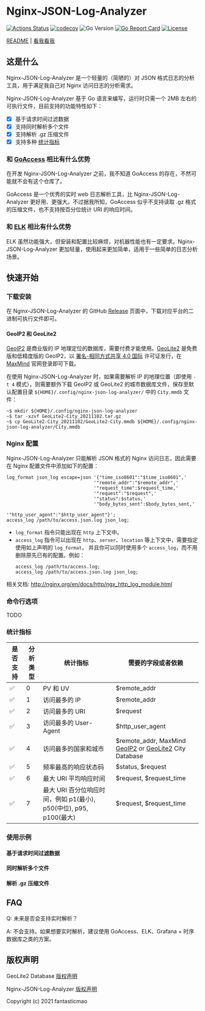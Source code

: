 # Nginx-JSON-Log-Analyzer

[![Actions Status](https://github.com/fantasticmao/nginx-json-log-analyzer/workflows/ci/badge.svg)](https://github.com/fantasticmao/nginx-json-log-analyzer/actions)
[![codecov](https://codecov.io/gh/fantasticmao/nginx-json-log-analyzer/branch/main/graph/badge.svg)](https://codecov.io/gh/fantasticmao/nginx-json-log-analyzer)
![Go Version](https://img.shields.io/github/go-mod/go-version/fantasticmao/nginx-json-log-analyzer)
[![Go Report Card](https://goreportcard.com/badge/github.com/fantasticmao/nginx-json-log-analyzer)](https://goreportcard.com/report/github.com/fantasticmao/nginx-json-log-analyzer)
[![License](https://img.shields.io/github/license/fantasticmao/nginx-json-log-analyzer)](https://github.com/fantasticmao/nginx-json-log-analyzer/blob/main/LICENSE)

[README](README.md) | [看我看我](README_ZH.md)

## 这是什么

Nginx-JSON-Log-Analyzer 是一个轻量的（简陋的）对 JSON 格式日志的分析工具，用于满足我自己对 Nginx 访问日志的分析需求。

Nginx-JSON-Log-Analyzer 基于 Go 语言来编写，运行时只需一个 2MB 左右的可执行文件，目前支持的功能特性如下：

- [x] 基于请求时间过滤数据
- [x] 支持同时解析多个文件
- [x] 支持解析 .gz 压缩文件
- [x] 支持多种 [统计指标](#统计指标)

### 和 [GoAccess](https://goaccess.io/) 相比有什么优势

在开发 Nginx-JSON-Log-Analyzer 之前，我不知道 GoAccess 的存在，不然可能就不会有这个仓库了。

GoAccess 是一个优秀的实时 web 日志解析工具，比 Nginx-JSON-Log-Analyzer 更好用、更强大。不过据我所知，GoAccess 似乎不支持读取 .gz 格式的压缩文件，也不支持按百分位统计 URI 的响应时间。

### 和 [ELK](https://www.elastic.co/cn/what-is/elk-stack) 相比有什么优势

ELK 虽然功能强大，但安装和配置比较麻烦，对机器性能也有一定要求。Nginx-JSON-Log-Analyzer 更加轻量，使用起来更加简单，适用于一些简单的日志分析场景。

## 快速开始

### 下载安装

在 Nginx-JSON-Log-Analyzer 的 GitHub [Release](https://github.com/fantasticmao/nginx-json-log-analyzer/releases) 页面中，下载对应平台的二进制可执行文件即可。

#### GeoIP2 和 GeoLite2

[GeoIP2](https://www.maxmind.com/en/geoip2-city) 是商业版的 IP 地理定位的数据库，需要付费才能使用。[GeoLite2](https://dev.maxmind.com/geoip/geolite2-free-geolocation-data) 是免费版和低精度版的 GeoIP2，以 [署名-相同方式共享 4.0 国际](https://creativecommons.org/licenses/by-sa/4.0/deed.zh) 许可证发行，在 [MaxMind](https://www.maxmind.com/en/accounts/current/geoip/downloads) 官网登录即可下载。

在使用 Nginx-JSON-Log-Analyzer 时，如果需要解析 IP 的地理位置（即使用 `-t 4` 模式），则需要额外下载 GeoIP2 或 GeoLite2 的城市数据库文件，保存至默认配置目录 `${HOME}/.config/nginx-json-log-analyzer/` 中的 `City.mmdb` 文件：

```shell
~$ mkdir ${HOME}/.config/nginx-json-log-analyzer
~$ tar -xzvf GeoLite2-City_20211102.tar.gz
~$ cp GeoLite2-City_20211102/GeoLite2-City.mmdb ${HOME}/.config/nginx-json-log-analyzer/City.mmdb
```

### Nginx 配置

Nginx-JSON-Log-Analyzer 只能解析 JSON 格式的 Nginx 访问日志，因此需要在 Nginx 配置文件中添加如下的配置：

```text
log_format json_log escape=json '{"time_iso8601":"$time_iso8601",'
                                '"remote_addr":"$remote_addr",'
                                '"request_time":$request_time,'
                                '"request":"$request",'
                                '"status":$status,'
                                '"body_bytes_sent":$body_bytes_sent,'
                                '"http_user_agent":"$http_user_agent"}';
access_log /path/to/access.json.log json_log;
```

- `log_format` 指令只能出现在 `http` 上下文中。
- `access_log` 指令可以出现在 `http`、`server`、`location` 等上下文中，需要指定使用如上声明的 `log_format`， 并且你可以同时使用多个 `access_log`，而不用删除原先已有的配置。例如：
    ```text
    access_log /path/to/access.log;
    access_log /path/to/access.json.log json_log;
    ```

相关文档: http://nginx.org/en/docs/http/ngx_http_log_module.html

### 命令行选项

TODO

### 统计指标

| 是否支持 | 分析类型 | 统计指标                                                           | 需要的字段或者依赖                                                                                                                                               |
| -------- | -------- | ------------------------------------------------------------------ | ---------------------------------------------------------------------------------------------------------------------------------------------------------------- |
| ✅       | 0        | PV 和 UV                                                           | $remote_addr                                                                                                                                                     |
| ✅       | 1        | 访问最多的 IP                                                      | $remote_addr                                                                                                                                                     |
| ✅       | 2        | 访问最多的 URI                                                     | $request                                                                                                                                                         |
| ✅       | 3        | 访问最多的 User-Agent                                              | $http_user_agent                                                                                                                                                 |
| ✅       | 4        | 访问最多的国家和城市                                               | $remote_addr, MaxMind [GeoIP2](https://www.maxmind.com/en/geoip2-city) or [GeoLite2](https://dev.maxmind.com/geoip/geolite2-free-geolocation-data) City Database |
| ✅       | 5        | 频率最高的响应状态码                                               | $status, $request                                                                                                                                                |
| ✅       | 6        | 最大 URI 平均响应时间                                              | $request, $request_time                                                                                                                                          |
| ✅       | 7        | 最大 URI 百分位响应时间，例如 p1(最小), p50(中位), p95, p100(最大) | $request, $request_time                                                                                                                                          |

### 使用示例

#### 基于请求时间过滤数据

#### 同时解析多个文件

#### 解析 .gz 压缩文件

####

## FAQ

Q: 未来是否会支持实时解析？

A: 不会支持。如果想要实时解析，建议使用 GoAccess、ELK、Grafana + 时序数据库之类的方案。

## 版权声明

GeoLite2 Database [版权声明](https://dev.maxmind.com/geoip/geolite2-free-geolocation-data#license)

Nginx-JSON-Log-Analyzer [版权声明](https://github.com/fantasticmao/nginx-json-log-analyzer/blob/main/LICENSE)

Copyright (c) 2021 fantasticmao
